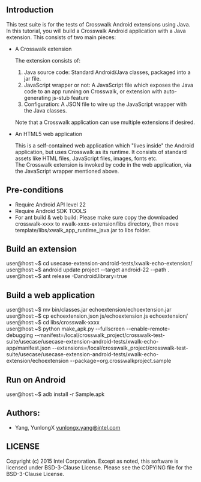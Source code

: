 ## Introduction

This test suite is for the tests of Crosswalk Android extensions using Java.
In this tutorial, you will build a Crosswalk Android application with a Java extension. This consists of two main pieces:

* A Crosswalk extension

  The extension consists of:
  1. Java source code: Standard Android/Java classes, packaged into a jar file.
  2. JavaScript wrapper or not: A JavaScript file which exposes the Java code to an app running on Crosswalk, or extension with auto-generating js-stub feature
  3. Configuration: A JSON file to wire up the JavaScript wrapper with the Java classes.
  
  Note that a Crosswalk application can use multiple extensions if desired.

* An HTML5 web application

  This is a self-contained web application which "lives inside" the Android application, but uses Crosswalk as its runtime. It consists of standard assets like HTML files, JavaScript files, images, fonts etc.  
  The Crosswalk extension is invoked by code in the web application, via the JavaScript wrapper mentioned above.


## Pre-conditions

* Require Android API level 22
* Require Android SDK TOOLS
* For ant build & web build: Please make sure copy the downloaded crosswalk-xxxx to xwalk-xxxx-extension/libs directory, then move template/libs/xwalk_app_runtime_java.jar to libs folder.


## Build an extension

user@host:~$ cd usecase-extension-android-tests/xwalk-echo-extension/  
user@host:~$ android update project --target android-22 --path .  
user@host:~$ ant release -Dandroid.library=true  


## Build a web application

user@host:~$ mv bin/classes.jar echoextension/echoextension.jar  
user@host:~$ cp echoextension.json js/echoextension.js echoextension/  
user@host:~$ cd libs/crosswalk-xxxx  
user@host:~$ python make_apk.py --fullscreen --enable-remote-debugging --manifest=/local/crosswalk_project/crosswalk-test-suite/usecase/usecase-extension-android-tests/xwalk-echo-app/manifest.json --extensions=/local/crosswalk_project/crosswalk-test-suite/usecase/usecase-extension-android-tests/xwalk-echo-extension/echoextension --package=org.crosswalkproject.sample


## Run on Android

user@host:~$ adb install -r Sample.apk


## Authors:

* Yang, YunlongX <yunlongx.yang@intel.com>


## LICENSE

Copyright (c) 2015 Intel Corporation.
Except as noted, this software is licensed under BSD-3-Clause License.
Please see the COPYING file for the BSD-3-Clause License.
